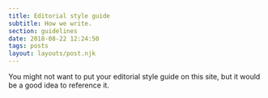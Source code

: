 ```yaml
---
title: Editorial style guide
subtitle: How we write.
section: guidelines
date: 2018-08-22 12:24:50
tags: posts
layout: layouts/post.njk
---
```


You might not want to put your editorial style guide on this site, but it would be
a good idea to reference it.

